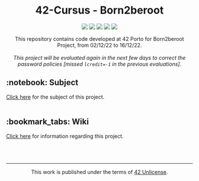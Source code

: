 <h1 align="center">
	42-Cursus - Born2beroot
</h1>

<p align="center">
	<img src="https://img.shields.io/badge/score-not%20submitted-red" />
	<img src="https://img.shields.io/github/languages/code-size/lbordonal/01-Born2beroot" />
	<img src="https://img.shields.io/github/languages/count/lbordonal/01-Born2beroot" />
	<img src="https://img.shields.io/github/languages/top/lbordonal/01-Born2beroot" />
	<img src="https://img.shields.io/github/last-commit/lbordonal/01-Born2beroot" />
</p>

<p align="center">
This repository contains code developed at 42 Porto for Born2beroot Project, from 02/12/22 to 16/12/22. <br/><br/>
<em>This project will be evaluated again in the next few days to correct the password policies [missed <code>lcredit=-1</code> in the previous evaluations].</em>
</p>

<h2 align="left">
	 :notebook: Subject
</h2>
<a href="https://github.com/lbordonal/01-Born2beroot/blob/main/Subject/en.subject.pdf">Click here</a> for the subject of this project.
<br /><br />

<h2 align="left">
	 :bookmark_tabs: Wiki
</h2>
<a href="https://github.com/lbordonal/01-Born2beroot/wiki">Click here</a> for information regarding this project.
<br /><br />



<br />
<br />
<hr/>
<p align="center">
This work is published under the terms of <a href="https://github.com/gcamerli/42unlicense">42 Unlicense</a>. 
</p>
